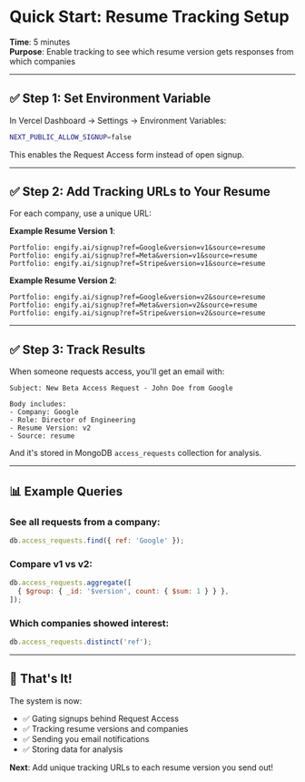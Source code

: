 # Quick Start: Resume Tracking Setup

**Time**: 5 minutes  
**Purpose**: Enable tracking to see which resume version gets responses from which companies

---

## ✅ Step 1: Set Environment Variable

In Vercel Dashboard → Settings → Environment Variables:

```bash
NEXT_PUBLIC_ALLOW_SIGNUP=false
```

This enables the Request Access form instead of open signup.

---

## ✅ Step 2: Add Tracking URLs to Your Resume

For each company, use a unique URL:

**Example Resume Version 1**:

```
Portfolio: engify.ai/signup?ref=Google&version=v1&source=resume
Portfolio: engify.ai/signup?ref=Meta&version=v1&source=resume
Portfolio: engify.ai/signup?ref=Stripe&version=v1&source=resume
```

**Example Resume Version 2**:

```
Portfolio: engify.ai/signup?ref=Google&version=v2&source=resume
Portfolio: engify.ai/signup?ref=Meta&version=v2&source=resume
Portfolio: engify.ai/signup?ref=Stripe&version=v2&source=resume
```

---

## ✅ Step 3: Track Results

When someone requests access, you'll get an email with:

```
Subject: New Beta Access Request - John Doe from Google

Body includes:
- Company: Google
- Role: Director of Engineering
- Resume Version: v2
- Source: resume
```

And it's stored in MongoDB `access_requests` collection for analysis.

---

## 📊 Example Queries

### See all requests from a company:

```javascript
db.access_requests.find({ ref: 'Google' });
```

### Compare v1 vs v2:

```javascript
db.access_requests.aggregate([
  { $group: { _id: '$version', count: { $sum: 1 } } },
]);
```

### Which companies showed interest:

```javascript
db.access_requests.distinct('ref');
```

---

## 🎯 That's It!

The system is now:

- ✅ Gating signups behind Request Access
- ✅ Tracking resume versions and companies
- ✅ Sending you email notifications
- ✅ Storing data for analysis

**Next**: Add unique tracking URLs to each resume version you send out!
